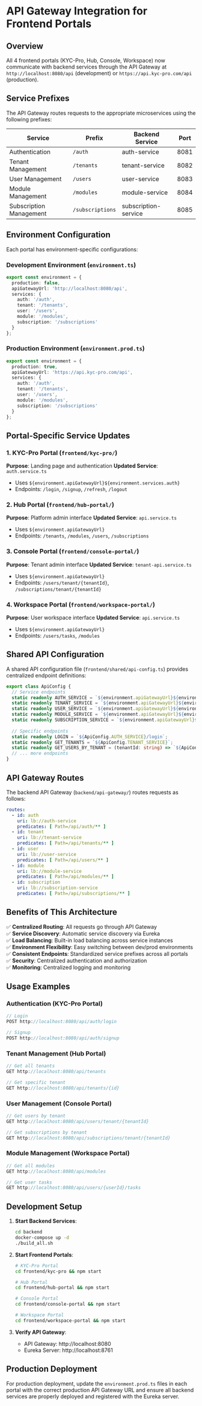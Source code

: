 # API Gateway Integration for Frontend Portals

## Overview

All 4 frontend portals (KYC-Pro, Hub, Console, Workspace) now communicate with backend services through the API Gateway at `http://localhost:8080/api` (development) or `https://api.kyc-pro.com/api` (production).

## Service Prefixes

The API Gateway routes requests to the appropriate microservices using the following prefixes:

| Service | Prefix | Backend Service | Port |
|---------|--------|----------------|------|
| Authentication | `/auth` | auth-service | 8081 |
| Tenant Management | `/tenants` | tenant-service | 8082 |
| User Management | `/users` | user-service | 8083 |
| Module Management | `/modules` | module-service | 8084 |
| Subscription Management | `/subscriptions` | subscription-service | 8085 |

## Environment Configuration

Each portal has environment-specific configurations:

### Development Environment (`environment.ts`)
```typescript
export const environment = {
  production: false,
  apiGatewayUrl: 'http://localhost:8080/api',
  services: {
    auth: '/auth',
    tenant: '/tenants',
    user: '/users',
    module: '/modules',
    subscription: '/subscriptions'
  }
};
```

### Production Environment (`environment.prod.ts`)
```typescript
export const environment = {
  production: true,
  apiGatewayUrl: 'https://api.kyc-pro.com/api',
  services: {
    auth: '/auth',
    tenant: '/tenants',
    user: '/users',
    module: '/modules',
    subscription: '/subscriptions'
  }
};
```

## Portal-Specific Service Updates

### 1. KYC-Pro Portal (`frontend/kyc-pro/`)
**Purpose**: Landing page and authentication
**Updated Service**: `auth.service.ts`
- Uses `${environment.apiGatewayUrl}${environment.services.auth}`
- Endpoints: `/login`, `/signup`, `/refresh`, `/logout`

### 2. Hub Portal (`frontend/hub-portal/`)
**Purpose**: Platform admin interface
**Updated Service**: `api.service.ts`
- Uses `${environment.apiGatewayUrl}`
- Endpoints: `/tenants`, `/modules`, `/users`, `/subscriptions`

### 3. Console Portal (`frontend/console-portal/`)
**Purpose**: Tenant admin interface
**Updated Service**: `tenant-api.service.ts`
- Uses `${environment.apiGatewayUrl}`
- Endpoints: `/users/tenant/{tenantId}`, `/subscriptions/tenant/{tenantId}`

### 4. Workspace Portal (`frontend/workspace-portal/`)
**Purpose**: User workspace interface
**Updated Service**: `api.service.ts`
- Uses `${environment.apiGatewayUrl}`
- Endpoints: `/users/tasks`, `/modules`

## Shared API Configuration

A shared API configuration file (`frontend/shared/api-config.ts`) provides centralized endpoint definitions:

```typescript
export class ApiConfig {
  // Service endpoints
  static readonly AUTH_SERVICE = `${environment.apiGatewayUrl}${environment.services.auth}`;
  static readonly TENANT_SERVICE = `${environment.apiGatewayUrl}${environment.services.tenant}`;
  static readonly USER_SERVICE = `${environment.apiGatewayUrl}${environment.services.user}`;
  static readonly MODULE_SERVICE = `${environment.apiGatewayUrl}${environment.services.module}`;
  static readonly SUBSCRIPTION_SERVICE = `${environment.apiGatewayUrl}${environment.services.subscription}`;
  
  // Specific endpoints
  static readonly LOGIN = `${ApiConfig.AUTH_SERVICE}/login`;
  static readonly GET_TENANTS = `${ApiConfig.TENANT_SERVICE}`;
  static readonly GET_USERS_BY_TENANT = (tenantId: string) => `${ApiConfig.USER_SERVICE}/tenant/${tenantId}`;
  // ... more endpoints
}
```

## API Gateway Routes

The backend API Gateway (`backend/api-gateway/`) routes requests as follows:

```yaml
routes:
  - id: auth
    uri: lb://auth-service
    predicates: [ Path=/api/auth/** ]
  - id: tenant
    uri: lb://tenant-service
    predicates: [ Path=/api/tenants/** ]
  - id: user
    uri: lb://user-service
    predicates: [ Path=/api/users/** ]
  - id: module
    uri: lb://module-service
    predicates: [ Path=/api/modules/** ]
  - id: subscription
    uri: lb://subscription-service
    predicates: [ Path=/api/subscriptions/** ]
```

## Benefits of This Architecture

✅ **Centralized Routing**: All requests go through API Gateway  
✅ **Service Discovery**: Automatic service discovery via Eureka  
✅ **Load Balancing**: Built-in load balancing across service instances  
✅ **Environment Flexibility**: Easy switching between dev/prod environments  
✅ **Consistent Endpoints**: Standardized service prefixes across all portals  
✅ **Security**: Centralized authentication and authorization  
✅ **Monitoring**: Centralized logging and monitoring  

## Usage Examples

### Authentication (KYC-Pro Portal)
```typescript
// Login
POST http://localhost:8080/api/auth/login

// Signup
POST http://localhost:8080/api/auth/signup
```

### Tenant Management (Hub Portal)
```typescript
// Get all tenants
GET http://localhost:8080/api/tenants

// Get specific tenant
GET http://localhost:8080/api/tenants/{id}
```

### User Management (Console Portal)
```typescript
// Get users by tenant
GET http://localhost:8080/api/users/tenant/{tenantId}

// Get subscriptions by tenant
GET http://localhost:8080/api/subscriptions/tenant/{tenantId}
```

### Module Management (Workspace Portal)
```typescript
// Get all modules
GET http://localhost:8080/api/modules

// Get user tasks
GET http://localhost:8080/api/users/{userId}/tasks
```

## Development Setup

1. **Start Backend Services**:
   ```bash
   cd backend
   docker-compose up -d
   ./build_all.sh
   ```

2. **Start Frontend Portals**:
   ```bash
   # KYC-Pro Portal
   cd frontend/kyc-pro && npm start
   
   # Hub Portal
   cd frontend/hub-portal && npm start
   
   # Console Portal
   cd frontend/console-portal && npm start
   
   # Workspace Portal
   cd frontend/workspace-portal && npm start
   ```

3. **Verify API Gateway**:
   - API Gateway: http://localhost:8080
   - Eureka Server: http://localhost:8761

## Production Deployment

For production deployment, update the `environment.prod.ts` files in each portal with the correct production API Gateway URL and ensure all backend services are properly deployed and registered with the Eureka server. 